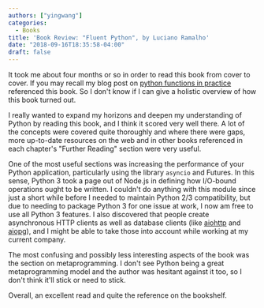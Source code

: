 ```yaml
---
authors: ["yingwang"]
categories:
  - Books
title: 'Book Review: "Fluent Python", by Luciano Ramalho'
date: "2018-09-16T18:35:58-04:00"
draft: false
---
```


It took me about four months or so in order to read this book from cover to
cover. If you may recall my blog post on [python functions in
practice](/posts/2018/05/08/python_functions_in_practice) referenced this book.
So I don't know if I can give a holistic overview of how this book turned out.

I really wanted to expand my horizons and deepen my understanding of Python by
reading this book, and I think it scored very well there. A lot of the concepts
were covered quite thoroughly and where there were gaps, more up-to-date
resources on the web and in other books referenced in each chapter's "Further
Reading" section were very useful.

One of the most useful sections was increasing the performance of your Python
application, particularly using the library `asyncio` and Futures. In this
sense, Python 3 took a page out of Node.js in defining how I/O-bound operations
ought to be written. I couldn't do anything with this module since just a short
while before I needed to maintain Python 2/3 compatibility, but due to needing
to package Python 3 for one issue at work, I now am free to use all Python 3
features. I also discovered that people create asynchronous HTTP clients as well
as database clients (like [aiohttp](https://aiohttp.readthedocs.io/en/stable/)
and [aiopg](https://aiopg.readthedocs.io/en/stable/)), and I might be able to
take those into account while working at my current company.

The most confusing and possibly less interesting aspects of the book was the
section on metaprogramming. I don't see Python being a great metaprogramming
model and the author was hesitant against it too, so I don't think it'll stick
or need to stick.

Overall, an excellent read and quite the reference on the bookshelf.
